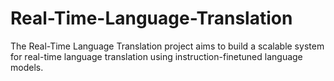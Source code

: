 # Real-Time-Language-Translation
The Real-Time Language Translation project aims to build a scalable system for real-time language translation using instruction-finetuned language models. 
